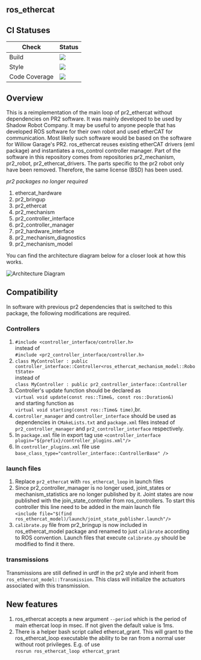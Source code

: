 ros_ethercat
------------
## CI Statuses

Check | Status
---|---
Build|[<img src="https://codebuild.eu-west-2.amazonaws.com/badges?uuid=eyJlbmNyeXB0ZWREYXRhIjoiV3hOTFNNUFpEQ1JFWDhLWnNjT2V0bWNXTUoyVWxFRE0wbzZndE1hT1FNNEM4djZFSHh5djVtU09wclQ2QXFrNlZOWFQ2OG1DTHp0OHFxKzBVTHdTcmRzPSIsIml2UGFyYW1ldGVyU3BlYyI6ImZTVTJOVGl6VWt0b1FucFoiLCJtYXRlcmlhbFNldFNlcmlhbCI6MX0%3D&branch=noetic-devel"/>](https://eu-west-2.console.aws.amazon.com/codesuite/codebuild/projects/auto_ros_ethercat_noetic-devel_install_check/)
Style|[<img src="https://codebuild.eu-west-2.amazonaws.com/badges?uuid=eyJlbmNyeXB0ZWREYXRhIjoiZXVNdXk5WmFBTjhQVjlUbHVvMmtuL1JCYXZpVjlMYkMwa0V5VDhjK1dpSDlTTjd4V053UFZQR3hrMGtPMTR4dWQvRncreGNFZExhemhRYVNKOEdwMkRBPSIsIml2UGFyYW1ldGVyU3BlYyI6IkdaUUorMGxUQVVMVldKbi8iLCJtYXRlcmlhbFNldFNlcmlhbCI6MX0%3D&branch=noetic-devel"/>](https://eu-west-2.console.aws.amazon.com/codesuite/codebuild/projects/auto_ros_ethercat_noetic-devel_style_check/)
Code Coverage|[<img src="https://codebuild.eu-west-2.amazonaws.com/badges?uuid=eyJlbmNyeXB0ZWREYXRhIjoiMlFtcW92ZmhmR0JKbzdDVm5IYmd4VWtDb0VXNE1iYXFCWjZMMDdXOGNlZ01ZSTVYNlVtK1VqZlFZQUtLRWluZ2h2WWh4czFJK2NxeVFDbkJheHNzUWM0PSIsIml2UGFyYW1ldGVyU3BlYyI6ImNzOXN6NkhyLzl5U1gxMlMiLCJtYXRlcmlhbFNldFNlcmlhbCI6MX0%3D&branch=noetic-devel"/>](https://eu-west-2.console.aws.amazon.com/codesuite/codebuild/projects/auto_ros_ethercat_noetic-devel_code_coverage/)

## Overview

  This is a reimplementation of the main loop of pr2_ethercat without dependencies on PR2 software. It was mainly developed to be used by Shadow Robot Company. It may be useful to anyone people that has developed ROS software for their own robot and used etherCAT for communication. Most likely such software would be based on the software for Willow Garage's PR2. ros_ethercat reuses existing etherCAT drivers (eml package) and instantiates a ros_control controller manager. Part of the software in this repository comes from repositories pr2_mechanism, pr2_robot, pr2_ethercat_drivers. The parts specific to the pr2 robot only have been removed. Therefore, the same license (BSD) has been used.

*pr2 packages no longer required*

  1. ethercat_hardware
  2. pr2_bringup
  3. pr2_ethercat
  4. pr2_mechanism
  5. pr2_controller_interface
  6. pr2_controller_manager
  7. pr2_hardware_interface
  8. pr2_mechanism_diagnostics
  9. pr2_mechanism_model

You can find the architecture diagram below for a closer look at how this works.

![Architecture Diagram](doc/RosEtherCAT.png)

## Compatibility

In software with previous pr2 dependencies that is switched to this package, the following modifications are required.

### Controllers

 1. `#include <controller_interface/controller.h>`<br>
instead of<br>`#include <pr2_controller_interface/controller.h>`
 2. `class MyController : public controller_interface::Controller<ros_ethercat_mechanism_model::RobotState>`<br>
instead of<br>`class MyController : public pr2_controller_interface::Controller`
 3. Controller's update function should be declared as <br>`virtual void update(const ros::Time&, const ros::Duration&)`<br> and starting function as <br> `virtual void starting(const ros::Time& time)`,br.
 4. `controller_manager` and `controller_interface` should be used as dependencies in `CMakeLists.txt` and `package.xml` files instead of `pr2_controller_manager` and `pr2_controller_interface` respectively.
 5. In `package.xml` file in export tag use `<controller_interface plugin="${prefix}/controller_plugins.xml"/>`
 6. In `controller_plugins.xml` file use `base_class_type="controller_interface::ControllerBase" />`

### launch files

 1. Replace `pr2_ethercat` with `ros_ethercat_loop` in launch files
 2. Since pr2_controller_manager is no longer used, joint_states or mechanism_statistics are no longer published by it. Joint states are now  published with the join_state_controller from ros_controllers. To start this controller this line need to be added in the main launch file <br> `<include file="$(find ros_ethercat_model)/launch/joint_state_publisher.launch"/>`
 3. `calibrate.py` file from pr2_bringup is now included in ros_ethercat_model package and renamed to just `calibrate` according to ROS convention. Launch files that execute `calibrate.py` should be modified to find it there.

### transmissions

 Transmissions are still defined in urdf in the pr2 style and inherit from `ros_ethercat_model::Transmission`. This class will initialize the actuators associated with this transmission.

## New features
 1. ros_ethercat accepts a new argument `--period` which is the period of main ethercat loop in msec. If not given the default value is 1ms.
 2. There is a helper bash script called ethercat_grant. This will grant to the ros_ethercat_loop executable the ability to be ran from a normal user without root privileges. E.g. of use<br>`rosrun ros_ethercat_loop ethercat_grant`
